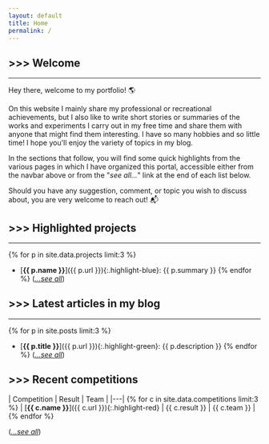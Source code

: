 ```yaml
---
layout: default
title: Home
permalink: /
---
```


## \>>> Welcome
---
Hey there, welcome to my portfolio! :earth_americas:

On this website I mainly share my professional or recreational achievements, but I also like to write short stories or summaries of the works and experiments I carry out in my free time and share them with anyone that might find them interesting. I have so many hobbies and so little time! I hope you'll enjoy the variety of topics in my blog.

In the sections that follow, you will find some quick highlights from the various pages in which I have organized this portal, accessible either from the navbar above or from the "*see all...*" link at the end of each list below.

Should you have any suggestion, comment, or topic you wish to discuss about, you are very welcome to reach out! :mailbox_with_mail:

## \>>> Highlighted projects
---
{% for p in site.data.projects limit:3 %}
- [**{{ p.name }}**]({{ p.url }}){:.highlight-blue}: {{ p.summary }}
{% endfor %}
([*...see all*](/projects))

## \>>> Latest articles in my blog
---
{% for p in site.posts limit:3 %}
- [**{{ p.title }}**]({{ p.url }}){:.highlight-green}: {{ p.description }}
{% endfor %}
([*...see all*](/blog))

## \>>> Recent competitions

| Competition | Result | Team |
|---|
{% for c in site.data.competitions limit:3 %} | [**{{ c.name }}**]({{ c.url }}){:.highlight-red} | {{ c.result }} | {{ c.team }} |
{% endfor %}

([*...see all*](/competitions))
